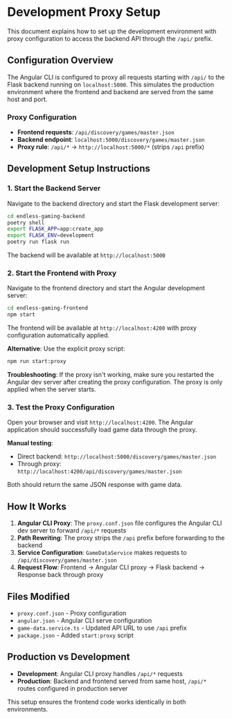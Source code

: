 # Development Proxy Setup

This document explains how to set up the development environment with proxy configuration to access the backend API through the `/api/` prefix.

## Configuration Overview

The Angular CLI is configured to proxy all requests starting with `/api/` to the Flask backend running on `localhost:5000`. This simulates the production environment where the frontend and backend are served from the same host and port.

### Proxy Configuration

- **Frontend requests**: `/api/discovery/games/master.json`
- **Backend endpoint**: `localhost:5000/discovery/games/master.json`
- **Proxy rule**: `/api/*` → `http://localhost:5000/*` (strips `/api` prefix)

## Development Setup Instructions

### 1. Start the Backend Server

Navigate to the backend directory and start the Flask development server:

```bash
cd endless-gaming-backend
poetry shell
export FLASK_APP=app:create_app
export FLASK_ENV=development
poetry run flask run
```

The backend will be available at `http://localhost:5000`

### 2. Start the Frontend with Proxy

Navigate to the frontend directory and start the Angular development server:

```bash
cd endless-gaming-frontend
npm start
```

The frontend will be available at `http://localhost:4200` with proxy configuration automatically applied.

**Alternative**: Use the explicit proxy script:
```bash
npm run start:proxy
```

**Troubleshooting**: If the proxy isn't working, make sure you restarted the Angular dev server after creating the proxy configuration. The proxy is only applied when the server starts.

### 3. Test the Proxy Configuration

Open your browser and visit `http://localhost:4200`. The Angular application should successfully load game data through the proxy.

**Manual testing**:
- Direct backend: `http://localhost:5000/discovery/games/master.json`
- Through proxy: `http://localhost:4200/api/discovery/games/master.json`

Both should return the same JSON response with game data.

## How It Works

1. **Angular CLI Proxy**: The `proxy.conf.json` file configures the Angular CLI dev server to forward `/api/*` requests
2. **Path Rewriting**: The proxy strips the `/api` prefix before forwarding to the backend
3. **Service Configuration**: `GameDataService` makes requests to `/api/discovery/games/master.json`
4. **Request Flow**: Frontend → Angular CLI proxy → Flask backend → Response back through proxy

## Files Modified

- `proxy.conf.json` - Proxy configuration
- `angular.json` - Angular CLI serve configuration
- `game-data.service.ts` - Updated API URL to use `/api` prefix
- `package.json` - Added `start:proxy` script

## Production vs Development

- **Development**: Angular CLI proxy handles `/api/*` requests
- **Production**: Backend and frontend served from same host, `/api/*` routes configured in production server

This setup ensures the frontend code works identically in both environments.